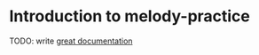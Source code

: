 # Introduction to melody-practice

TODO: write [great documentation](http://jacobian.org/writing/what-to-write/)
